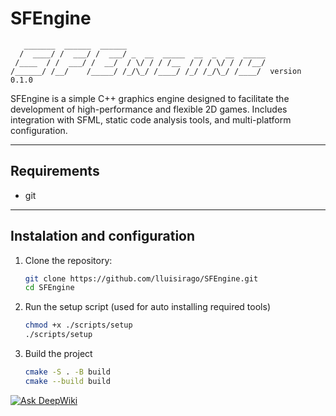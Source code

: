 # SFEngine

```
   _______  ______  ______    
  /  ____/ /  ___/ /  ___/ _  __  _____  __  _  __  _____
 /____  / /  ___/ /  __/  / \/ / / /__  / / / \/ / / /__/  
/______/ /__/    /_____/ /_/\_/ /____/ /_/ /_/\_/ /____/  version 0.1.0
```

SFEngine is a simple C++ graphics engine designed to facilitate the development of high-performance and flexible 2D games. Includes integration with SFML, static code analysis tools, and multi-platform configuration.

---

## Requirements

- git

---

## Instalation and configuration

1. Clone the repository:
    ```bash
    git clone https://github.com/lluisirago/SFEngine.git
    cd SFEngine
    ```
2. Run the setup script (used for auto installing required tools)
    ```bash
    chmod +x ./scripts/setup
    ./scripts/setup
    ```
3. Build the project
    ```bash
    cmake -S . -B build
    cmake --build build
    ```

[![Ask DeepWiki](https://deepwiki.com/badge.svg)](https://deepwiki.com/lluisirago/SFEngine)